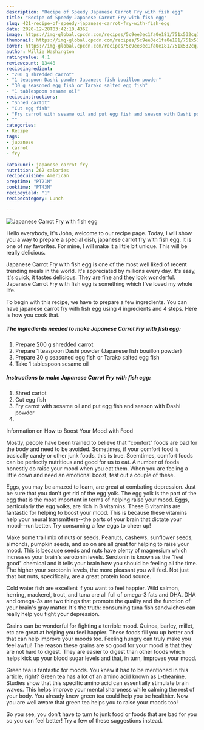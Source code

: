 ```yaml
---
description: "Recipe of Speedy Japanese Carrot Fry with fish egg"
title: "Recipe of Speedy Japanese Carrot Fry with fish egg"
slug: 421-recipe-of-speedy-japanese-carrot-fry-with-fish-egg
date: 2020-12-28T03:42:10.436Z
image: https://img-global.cpcdn.com/recipes/5c9ee3ec1fa0e181/751x532cq70/japanese-carrot-fry-with-fish-egg-recipe-main-photo.jpg
thumbnail: https://img-global.cpcdn.com/recipes/5c9ee3ec1fa0e181/751x532cq70/japanese-carrot-fry-with-fish-egg-recipe-main-photo.jpg
cover: https://img-global.cpcdn.com/recipes/5c9ee3ec1fa0e181/751x532cq70/japanese-carrot-fry-with-fish-egg-recipe-main-photo.jpg
author: Willie Washington
ratingvalue: 4.1
reviewcount: 13448
recipeingredient:
- "200 g shredded carrot"
- "1 teaspoon Dashi powder Japanese fish bouillon powder"
- "30 g seasoned egg fish or Tarako salted egg fish"
- "1 tablespoon sesame oil"
recipeinstructions:
- "Shred cartot"
- "Cut egg fish"
- "Fry carrot with sesame oil and put egg fish and season with Dashi powder"
- ""
categories:
- Recipe
tags:
- japanese
- carrot
- fry

katakunci: japanese carrot fry 
nutrition: 262 calories
recipecuisine: American
preptime: "PT21M"
cooktime: "PT43M"
recipeyield: "1"
recipecategory: Lunch

---
```



![Japanese Carrot Fry with fish egg](https://img-global.cpcdn.com/recipes/5c9ee3ec1fa0e181/751x532cq70/japanese-carrot-fry-with-fish-egg-recipe-main-photo.jpg)

Hello everybody, it's John, welcome to our recipe page. Today, I will show you a way to prepare a special dish, japanese carrot fry with fish egg. It is one of my favorites. For mine, I will make it a little bit unique. This will be really delicious.



Japanese Carrot Fry with fish egg is one of the most well liked of recent trending meals in the world. It's appreciated by millions every day. It's easy, it's quick, it tastes delicious. They are fine and they look wonderful. Japanese Carrot Fry with fish egg is something which I've loved my whole life.


To begin with this recipe, we have to prepare a few ingredients. You can have japanese carrot fry with fish egg using 4 ingredients and 4 steps. Here is how you cook that.

<!--inarticleads1-->

##### The ingredients needed to make Japanese Carrot Fry with fish egg:

1. Prepare 200 g shredded carrot
1. Prepare 1 teaspoon Dashi powder (Japanese fish bouillon powder)
1. Prepare 30 g seasoned egg fish or Tarako salted egg fish
1. Take 1 tablespoon sesame oil




<!--inarticleads2-->

##### Instructions to make Japanese Carrot Fry with fish egg:

1. Shred cartot
1. Cut egg fish
1. Fry carrot with sesame oil and put egg fish and season with Dashi powder
1. 




Information on How to Boost Your Mood with Food


Mostly, people have been trained to believe that "comfort" foods are bad for the body and need to be avoided. Sometimes, if your comfort food is basically candy or other junk foods, this is true. Soemtimes, comfort foods can be perfectly nutritious and good for us to eat. A number of foods honestly do raise your mood when you eat them. When you are feeling a little down and need an emotional boost, test out a couple of these.

Eggs, you may be amazed to learn, are great at combating depression. Just be sure that you don't get rid of the egg yolk. The egg yolk is the part of the egg that is the most important in terms of helping raise your mood. Eggs, particularly the egg yolks, are rich in B vitamins. These B vitamins are fantastic for helping to boost your mood. This is because these vitamins help your neural transmitters--the parts of your brain that dictate your mood--run better. Try consuming a few eggs to cheer up!

Make some trail mix of nuts or seeds. Peanuts, cashews, sunflower seeds, almonds, pumpkin seeds, and so on are all great for helping to raise your mood. This is because seeds and nuts have plenty of magnesium which increases your brain's serotonin levels. Serotonin is known as the "feel good" chemical and it tells your brain how you should be feeling all the time. The higher your serotonin levels, the more pleasant you will feel. Not just that but nuts, specifically, are a great protein food source.

Cold water fish are excellent if you want to feel happier. Wild salmon, herring, mackerel, trout, and tuna are all full of omega-3 fats and DHA. DHA and omega-3s are two things that promote the quality and the function of your brain's gray matter. It's the truth: consuming tuna fish sandwiches can really help you fight your depression. 

Grains can be wonderful for fighting a terrible mood. Quinoa, barley, millet, etc are great at helping you feel happier. These foods fill you up better and that can help improve your moods too. Feeling hungry can truly make you feel awful! The reason these grains are so good for your mood is that they are not hard to digest. They are easier to digest than other foods which helps kick up your blood sugar levels and that, in turn, improves your mood.

Green tea is fantastic for moods. You knew it had to be mentioned in this article, right? Green tea has a lot of an amino acid known as L-theanine. Studies show that this specific amino acid can essentially stimulate brain waves. This helps improve your mental sharpness while calming the rest of your body. You already knew green tea could help you be healthier. Now you are well aware that green tea helps you to raise your moods too!

So you see, you don't have to turn to junk food or foods that are bad for you so you can feel better! Try  a few  of  these  suggestions  instead.

